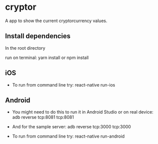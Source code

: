 # cryptor

A app to show the current cryptorcurrency values.

## Install dependencies
In the root directory

run on terminal: yarn install or npm install

## iOS

* To run from command line try: react-native run-ios

## Android

* You might need to do this to run it in Android Studio or on real device: adb reverse tcp:8081 tcp:8081

* And for the sample server: adb reverse tcp:3000 tcp:3000

* To run from command line try: react-native run-android
